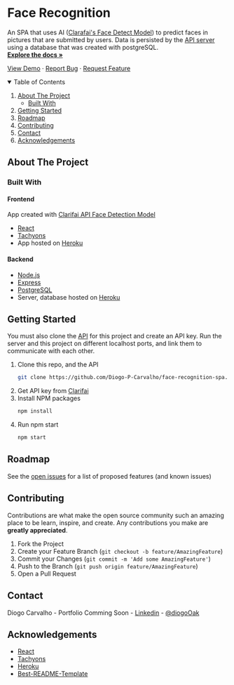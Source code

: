 # Face Recognition

An SPA that uses AI ([Clarafai's Face Detect Model](https://www.clarifai.com/models/ai-face-detection)) to predict faces in pictures that are submitted by users. Data is persisted by the [API server](https://github.com/Diogo-P-Carvalho/face-recognition-api) using a database that was created with postgreSQL.
<br>
<a href="https://github.com/Diogo-P-Carvalho/face-recognition-spa/blob/master/README.md"><strong>Explore the docs »</strong></a>

<a href="https://smartfacedetectionapp.herokuapp.com/">View Demo</a>
·
<a href="https://github.com/Diogo-P-Carvalho/face-recognition-spa/issues">Report Bug</a>
·
<a href="https://github.com/Diogo-P-Carvalho/face-recognition-spa/issues">Request Feature</a>

<!-- TABLE OF CONTENTS -->
<details open="open">
  <summary>Table of Contents</summary>
  <ol>
    <li>
      <a href="#about-the-project">About The Project</a>
      <ul>
        <li><a href="#built-with">Built With</a></li>
      </ul>
    </li>    
    <li>
      <a href="#getting-started">Getting Started</a>      
    </li>
    <li><a href="#roadmap">Roadmap</a></li>
    <li><a href="#contributing">Contributing</a></li>
    <li><a href="#contact">Contact</a></li>
    <li><a href="#acknowledgements">Acknowledgements</a></li>
  </ol>
</details>

<!-- ABOUT THE PROJECT -->

## About The Project

### Built With

#### Frontend

App created with [Clarifai API Face Detection Model](https://www.clarifai.com/models/ai-face-detection)

-   [React](https://reactjs.org/)
-   [Tachyons](https://tachyons.io/)
-   App hosted on [Heroku](https://www.heroku.com)

#### Backend

-   [Node.js](https://nodejs.org)
-   [Express](https://www.expressjs.com)
-   [PostgreSQL](https://www.postgresql.org)
-   Server, database hosted on [Heroku](https://www.heroku.com)

<!-- GETTING STARTED -->

## Getting Started

You must also clone the [API](https://github.com/Diogo-P-Carvalho/face-recognition-api) for this project and create an API key.
Run the server and this project on different localhost ports, and link them to communicate with each other.

1. Clone this repo, and the API
    ```sh
    git clone https://github.com/Diogo-P-Carvalho/face-recognition-spa.git
    ```
2. Get API key from [Clarifai](https://www.clarifai.com)
3. Install NPM packages
    ```sh
    npm install
    ```
4. Run npm start
    ```sh
    npm start
    ```

<!-- ROADMAP -->

## Roadmap

See the [open issues](https://github.com/Diogo-P-Carvalho/face-recognition-spa/issues) for a list of proposed features (and known issues)

<!-- CONTRIBUTING -->

## Contributing

Contributions are what make the open source community such an amazing place to be learn, inspire, and create. Any contributions you make are **greatly appreciated**.

1. Fork the Project
2. Create your Feature Branch (`git checkout -b feature/AmazingFeature`)
3. Commit your Changes (`git commit -m 'Add some AmazingFeature'`)
4. Push to the Branch (`git push origin feature/AmazingFeature`)
5. Open a Pull Request

<!--CONTACT -->

## Contact

Diogo Carvalho - Portfolio Comming Soon - [Linkedin](www.linkedin.com/in/diogo-carvalho-83a96a14a) - [@diogoOak](https://twitter.com/diogoOak)

<!-- ACKNOWLEDGMENTS -->

## Acknowledgements

-   [React](https://reactjs.org/)
-   [Tachyons](https://tachyons.io/)
-   [Heroku](https://www.heroku.com)
-   [Best-README-Template](https://github.com/othneildrew/Best-README-Template)
